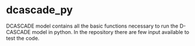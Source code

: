 # dcascade_py
DCASCADE model contains all the basic functions necessary to run the D-CASCADE model in python. In the repository there are few input available to test the code.
